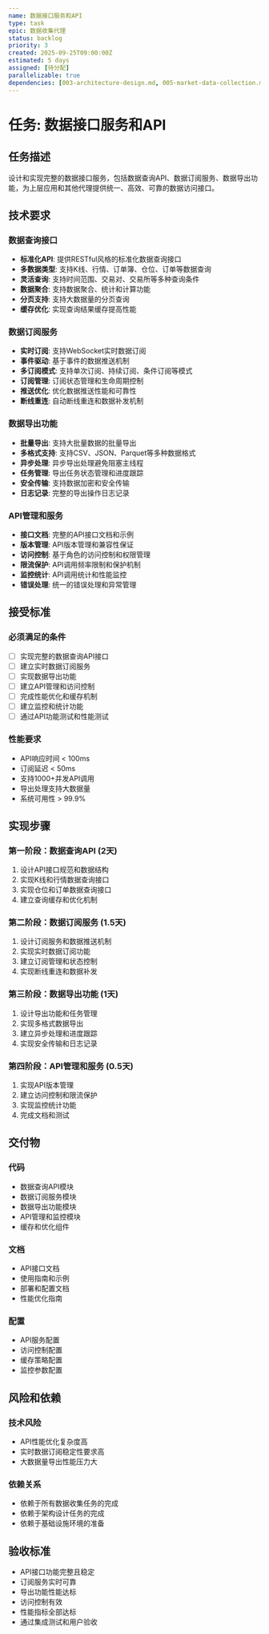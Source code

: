 ```yaml
---
name: 数据接口服务和API
type: task
epic: 数据收集代理
status: backlog
priority: 3
created: 2025-09-25T09:00:00Z
estimated: 5 days
assigned: [待分配]
parallelizable: true
dependencies: [003-architecture-design.md, 005-market-data-collection.md, 006-position-management.md, 007-order-management.md]
---
```


# 任务: 数据接口服务和API

## 任务描述
设计和实现完整的数据接口服务，包括数据查询API、数据订阅服务、数据导出功能，为上层应用和其他代理提供统一、高效、可靠的数据访问接口。

## 技术要求

### 数据查询接口
- **标准化API**: 提供RESTful风格的标准化数据查询接口
- **多数据类型**: 支持K线、行情、订单簿、仓位、订单等数据查询
- **灵活查询**: 支持时间范围、交易对、交易所等多种查询条件
- **数据聚合**: 支持数据聚合、统计和计算功能
- **分页支持**: 支持大数据量的分页查询
- **缓存优化**: 实现查询结果缓存提高性能

### 数据订阅服务
- **实时订阅**: 支持WebSocket实时数据订阅
- **事件驱动**: 基于事件的数据推送机制
- **多订阅模式**: 支持单次订阅、持续订阅、条件订阅等模式
- **订阅管理**: 订阅状态管理和生命周期控制
- **推送优化**: 优化数据推送性能和可靠性
- **断线重连**: 自动断线重连和数据补发机制

### 数据导出功能
- **批量导出**: 支持大批量数据的批量导出
- **多格式支持**: 支持CSV、JSON、Parquet等多种数据格式
- **异步处理**: 异步导出处理避免阻塞主线程
- **任务管理**: 导出任务状态管理和进度跟踪
- **安全传输**: 支持数据加密和安全传输
- **日志记录**: 完整的导出操作日志记录

### API管理和服务
- **接口文档**: 完整的API接口文档和示例
- **版本管理**: API版本管理和兼容性保证
- **访问控制**: 基于角色的访问控制和权限管理
- **限流保护**: API调用频率限制和保护机制
- **监控统计**: API调用统计和性能监控
- **错误处理**: 统一的错误处理和异常管理

## 接受标准

### 必须满足的条件
- [ ] 实现完整的数据查询API接口
- [ ] 建立实时数据订阅服务
- [ ] 实现数据导出功能
- [ ] 建立API管理和访问控制
- [ ] 完成性能优化和缓存机制
- [ ] 建立监控和统计功能
- [ ] 通过API功能测试和性能测试

### 性能要求
- API响应时间 < 100ms
- 订阅延迟 < 50ms
- 支持1000+并发API调用
- 导出处理支持大数据量
- 系统可用性 > 99.9%

## 实现步骤

### 第一阶段：数据查询API (2天)
1. 设计API接口规范和数据结构
2. 实现K线和行情数据查询接口
3. 实现仓位和订单数据查询接口
4. 建立查询缓存和优化机制

### 第二阶段：数据订阅服务 (1.5天)
1. 设计订阅服务和数据推送机制
2. 实现实时数据订阅功能
3. 建立订阅管理和状态控制
4. 实现断线重连和数据补发

### 第三阶段：数据导出功能 (1天)
1. 设计导出功能和任务管理
2. 实现多格式数据导出
3. 建立异步处理和进度跟踪
4. 实现安全传输和日志记录

### 第四阶段：API管理和服务 (0.5天)
1. 实现API版本管理
2. 建立访问控制和限流保护
3. 实现监控统计功能
4. 完成文档和测试

## 交付物

### 代码
- 数据查询API模块
- 数据订阅服务模块
- 数据导出功能模块
- API管理和监控模块
- 缓存和优化组件

### 文档
- API接口文档
- 使用指南和示例
- 部署和配置文档
- 性能优化指南

### 配置
- API服务配置
- 访问控制配置
- 缓存策略配置
- 监控参数配置

## 风险和依赖

### 技术风险
- API性能优化复杂度高
- 实时数据订阅稳定性要求高
- 大数据量导出性能压力大

### 依赖关系
- 依赖于所有数据收集任务的完成
- 依赖于架构设计任务的完成
- 依赖于基础设施环境的准备

## 验收标准
- API接口功能完整且稳定
- 订阅服务实时可靠
- 导出功能性能达标
- 访问控制有效
- 性能指标全部达标
- 通过集成测试和用户验收